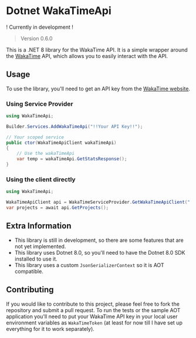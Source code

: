 ﻿# Dotnet WakaTimeApi

! Currently in development !

> Version 0.6.0

This is a .NET 8 library for the WakaTime API. 
It is a simple wrapper around the [WakaTime](https://wakatime.com/) API, which allows you to easily interact with the API.

## Usage

To use the library, you'll need to get an API key from the [WakaTime website](https://wakatime.com/settings/api-key).

### Using Service Provider

```csharp
using WakaTimeApi;

Builder.Services.AddWakaTimeApi("!!Your API Key!!");

// Your scoped service
public ctor(WakaTimeApiClient wakaTimeApi)
{
    // Use the wakaTimeApi
    var temp = wakaTimeApi.GetStatsResponse();
}
```

### Using the client directly

```csharp
using WakaTimeApi;

WakaTimeApiClient api = WakaTimeServiceProvider.GetWakaTimeApiClient("!!Your API Key!!");
var projects = await api.GetProjects();
```



## Extra Information

- This library is still in development, so there are some features that are not yet implemented.
- This library uses Dotnet 8.0, so you'll need to have the Dotnet 8.0 SDK installed to use it.
- This library uses a custom ``JsonSerializerContext`` so it is AOT compatible.

## Contributing

If you would like to contribute to this project, please feel free to fork the repository and submit a pull request.
To run the tests or the sample AOT application you'll need to put your 
WakaTime API key in your local user environment variables 
as `WakaTimeToken` (at least for now till 
    I have set up everything for it to work separately). 


